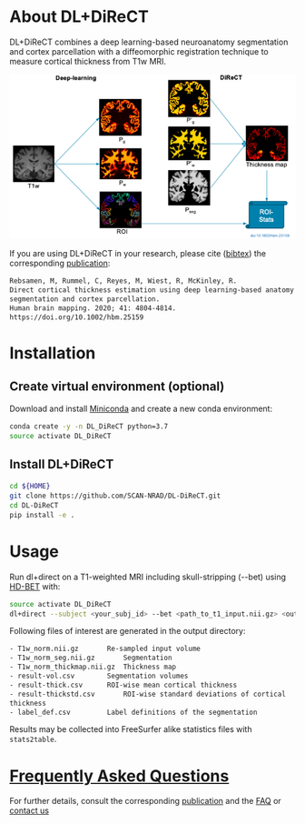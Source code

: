 # About DL+DiReCT

DL+DiReCT combines a deep learning-based neuroanatomy segmentation and cortex parcellation with a diffeomorphic registration technique to measure cortical thickness from T1w MRI.

![Abstract](doc/abstract.png)

If you are using DL+DiReCT in your research, please cite ([bibtex](citations.bib)) the corresponding [publication](https://doi.org/10.1002/hbm.25159):
```
Rebsamen, M, Rummel, C, Reyes, M, Wiest, R, McKinley, R.
Direct cortical thickness estimation using deep learning‐based anatomy segmentation and cortex parcellation.
Human brain mapping. 2020; 41: 4804-4814. https://doi.org/10.1002/hbm.25159
```


# Installation
## Create virtual environment (optional)
Download and install [Miniconda](https://conda.io/projects/conda/en/latest/user-guide/install/linux.html) and create a new conda environment:
```bash
conda create -y -n DL_DiReCT python=3.7
source activate DL_DiReCT
```

## Install DL+DiReCT
```bash
cd ${HOME}
git clone https://github.com/SCAN-NRAD/DL-DiReCT.git
cd DL-DiReCT
pip install -e .
```

# Usage
Run dl+direct on a T1-weighted MRI including skull-stripping (--bet) using [HD-BET](https://github.com/MIC-DKFZ/HD-BET/) with:
```bash
source activate DL_DiReCT
dl+direct --subject <your_subj_id> --bet <path_to_t1_input.nii.gz> <output_dir>
```

Following files of interest are generated in the output directory:
```
- T1w_norm.nii.gz		Re-sampled input volume
- T1w_norm_seg.nii.gz		Segmentation
- T1w_norm_thickmap.nii.gz	Thickness map
- result-vol.csv		Segmentation volumes
- result-thick.csv		ROI-wise mean cortical thickness
- result-thickstd.csv		ROI-wise standard deviations of cortical thickness
- label_def.csv			Label definitions of the segmentation
```

Results may be collected into FreeSurfer alike statistics files with ```stats2table```.

# [Frequently Asked Questions](doc/faq.md)
For further details, consult the corresponding [publication](https://doi.org/10.1002/hbm.25159) and the [FAQ](doc/faq.md) or [contact us](http://www.scancore.org/index.php/research/imageanalytics)
